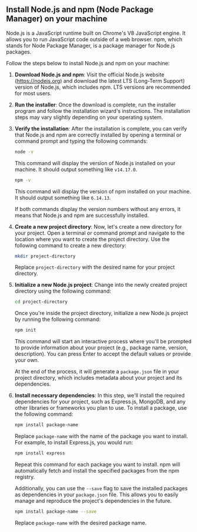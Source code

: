 

## Install Node.js and npm (Node Package Manager) on your machine

Node.js is a JavaScript runtime built on Chrome's V8 JavaScript engine. It allows you to run JavaScript code outside of a web browser. npm, which stands for Node Package Manager, is a package manager for Node.js packages.

Follow the steps below to install Node.js and npm on your machine:

1. **Download Node.js and npm**: Visit the official Node.js website (https://nodejs.org) and download the latest LTS (Long-Term Support) version of Node.js, which includes npm. LTS versions are recommended for most users.

2. **Run the installer**: Once the download is complete, run the installer program and follow the installation wizard's instructions. The installation steps may vary slightly depending on your operating system.

3. **Verify the installation**: After the installation is complete, you can verify that Node.js and npm are correctly installed by opening a terminal or command prompt and typing the following commands:

   ```bash
   node -v
   ```

   This command will display the version of Node.js installed on your machine. It should output something like `v14.17.0`.

   ```bash
   npm -v
   ```

   This command will display the version of npm installed on your machine. It should output something like `6.14.13`.

   If both commands display the version numbers without any errors, it means that Node.js and npm are successfully installed.

4. **Create a new project directory**: Now, let's create a new directory for your project. Open a terminal or command prompt and navigate to the location where you want to create the project directory. Use the following command to create a new directory:

   ```bash
   mkdir project-directory
   ```

   Replace `project-directory` with the desired name for your project directory.

5. **Initialize a new Node.js project**: Change into the newly created project directory using the following command:

   ```bash
   cd project-directory
   ```

   Once you're inside the project directory, initialize a new Node.js project by running the following command:

   ```bash
   npm init
   ```

   This command will start an interactive process where you'll be prompted to provide information about your project (e.g., package name, version, description). You can press Enter to accept the default values or provide your own.

   At the end of the process, it will generate a `package.json` file in your project directory, which includes metadata about your project and its dependencies.

6. **Install necessary dependencies**: In this step, we'll install the required dependencies for your project, such as Express.js, MongoDB, and any other libraries or frameworks you plan to use. To install a package, use the following command:

   ```bash
   npm install package-name
   ```

   Replace `package-name` with the name of the package you want to install. For example, to install Express.js, you would run:

   ```bash
   npm install express
   ```

   Repeat this command for each package you want to install. npm will automatically fetch and install the specified packages from the npm registry.

   Additionally, you can use the `--save` flag to save the installed packages as dependencies in your `package.json` file. This allows you to easily manage and reproduce the project's dependencies in the future.

   ```bash
   npm install package-name --save
   ```

   Replace `package-name` with the desired package name.

